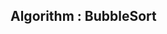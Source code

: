 
## Algorithm : BubbleSort
<script src="https://gist.github.com/kaibaooo/8c3fcd78e3f685b42d5399d04f6f6e45.js"></script>

